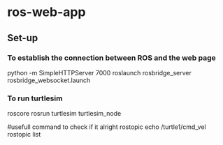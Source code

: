 # ros-web-app


## Set-up

### To establish the connection between ROS and the web page
python -m SimpleHTTPServer 7000
roslaunch rosbridge_server rosbridge_websocket.launch

### To run turtlesim
roscore
rosrun turtlesim turtlesim_node

#usefull command to check if it alright
rostopic echo /turtle1/cmd_vel
rostopic list



